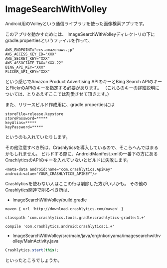 ImageSearchWithVolley
=====================

Android用のVolleyという通信ライブラリを使った画像検索アプリです。

このアプリを動かすためには、
ImageSearchWithVolleyディレクトリの下にgradle.propertiesというファイルを作って、
```
AWS_ENDPOINT="ecs.amazonaws.jp"
AWS_ACCESS_KEY_ID="XXX"
AWS_SECRET_KEY="XXX"
AWS_ASSOCIATE_TAG="XXX-22"
BING_API_KEY="XXX"
FLICKR_API_KEY="XXX"
```
という感じでAmazon Product Advertising APIのキーとBing Search APIのキーとFlickrのAPIのキーを指定する必要があります。
（これらのキーの詳細説明については、とりあえずここでは割愛させて頂きます。）

また、リリースビルド作成用に、gradle.propertiesには
```
storeFile=release.keystore
storePassword=*****
keyAlias=*****
keyPassword=*****
```
というのも入れていたりします。

その他注意すべき所は、Crashlyticsを導入しているので、そこらへんではまるかもしれません。
ビルドする際に、AndroidManifest.xmlの一番下の方にあるCrachlyticsのAPIのキーを入れていないとビルドに失敗します。
```
<meta-data android:name="com.crashlytics.ApiKey" android:value="YOUR_CRASHLYTICS_APIKEY"/>
```
Crashlyticsを使わない人はここの行は削除した方がいいかも。
その他のCrashlytics関連で削るべき所は、
* ImageSearchWithVolley/build.gradle
```
maven { url 'http://download.crashlytics.com/maven' }
```
```
classpath 'com.crashlytics.tools.gradle:crashlytics-gradle:1.+'
```
```
compile 'com.crashlytics.android:crashlytics:1.+'
```
* ImageSearchWithVolley/src/main/java/org/nkoriyama/imagesearchwithvolley/MainActivity.java
```java
Crashlytics.start(this);
```
といったところでしょうか。
